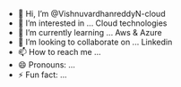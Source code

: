 - 👋 Hi, I’m @VishnuvardhanreddyN-cloud
- 👀 I’m interested in ... Cloud technologies
- 🌱 I’m currently learning ... Aws & Azure
- 💞️ I’m looking to collaborate on ... Linkedin
- 📫 How to reach me ...
- 😄 Pronouns: ...
- ⚡ Fun fact: ...

<!---
VishnuvardhanreddyN-cloud/VishnuvardhanreddyN-cloud is a ✨ special ✨ repository because its `README.md` (this file) appears on your GitHub profile.
You can click the Preview link to take a look at your changes.
--->

